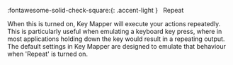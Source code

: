 :fontawesome-solid-check-square:{: .accent-light } &nbsp; Repeat

When this is turned on, Key Mapper will execute your actions repeatedly. This is particularly useful when emulating a keyboard key press, where in most applications holding down the key would result in a repeating output. The default settings in Key Mapper are designed to emulate that behaviour when 'Repeat' is turned on.